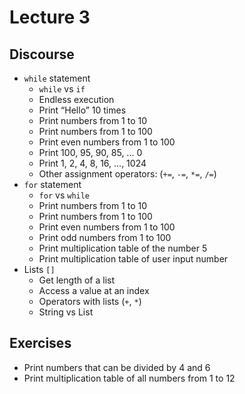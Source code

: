 # Lecture 3 #

## Discourse ##

* `while` statement
  * `while` vs `if`
  * Endless execution
  * Print “Hello” 10 times
  * Print numbers from 1 to 10
  * Print numbers from 1 to 100
  * Print even numbers from 1 to 100
  * Print 100, 95, 90, 85, ... 0
  * Print 1, 2, 4, 8, 16, ..., 1024
  * Other assignment operators: (`+=`, `-=`, `*=`, `/=`)
* `for` statement
  * `for` vs `while`
  * Print numbers from 1 to 10
  * Print numbers from 1 to 100
  * Print even numbers from 1 to 100
  * Print odd numbers from 1 to 100
  * Print multiplication table of the number 5
  * Print multiplication table of user input number
* Lists `[]`
  * Get length of a list
  * Access a value at an index
  * Operators with lists (`+`, `*`)
  * String vs List

## Exercises ##

* Print numbers that can be divided by 4 and 6
* Print multiplication table of all numbers from 1 to 12
